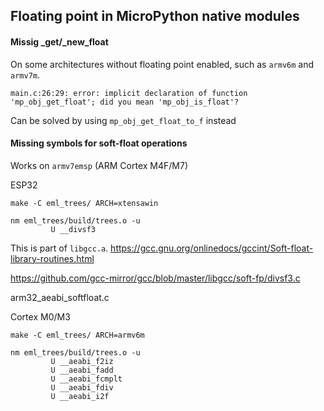 
## Floating point in MicroPython native modules

#### Missig _get/_new_float

On some architectures without floating point enabled, such as `armv6m` and `armv7m`. 
```
main.c:26:29: error: implicit declaration of function 'mp_obj_get_float'; did you mean 'mp_obj_is_float'?
```

Can be solved by using `mp_obj_get_float_to_f` instead


#### Missing symbols for soft-float operations

Works on `armv7emsp` (ARM Cortex M4F/M7)

ESP32
```
make -C eml_trees/ ARCH=xtensawin

nm eml_trees/build/trees.o -u
         U __divsf3
```
This is part of `libgcc.a`.
https://gcc.gnu.org/onlinedocs/gccint/Soft-float-library-routines.html

https://github.com/gcc-mirror/gcc/blob/master/libgcc/soft-fp/divsf3.c

arm32_aeabi_softfloat.c


Cortex M0/M3
```
make -C eml_trees/ ARCH=armv6m

nm eml_trees/build/trees.o -u
         U __aeabi_f2iz
         U __aeabi_fadd
         U __aeabi_fcmplt
         U __aeabi_fdiv
         U __aeabi_i2f
```
